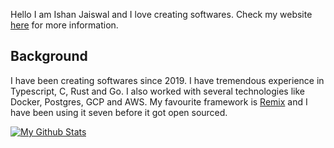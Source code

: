 Hello I am Ishan Jaiswal and I love creating softwares. 
Check my website [here](https://ishankbg.dev) for more information.

## Background
I have been creating softwares since 2019. I have tremendous experience in Typescript, C, Rust and Go. I also worked with several technologies like Docker, Postgres, GCP and AWS. My favourite framework is [Remix](https://remix.run) and I have been using it seven before it got open sourced.

[![My Github Stats](https://github-readme-stats.vercel.app/api?username=IshanKBG)](https://github.com/anuraghazra/github-readme-stats)


